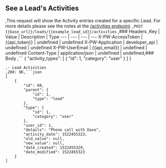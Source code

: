 ## See a Lead's Activities
,This request will show the Activity entries created for a specific Lead. For more details please see the notes at the [/activities endpoint](https://dev.prosperworks.com).
,```POST {{base_url}}/leads/{{example_lead_id}}/activities```
,### Headers
,Key | Value | Description | Type
--- | --- | --- | ---
X-PW-AccessToken | {{api_token}} | undefined | undefined
X-PW-Application | developer_api | undefined | undefined
X-PW-UserEmail | {{api_email}} | undefined | undefined
Content-Type | application/json | undefined | undefined,### Body
,```
{
  "activity_types": [
    {
      "id": 1,
      "category": "user"
    }
  ]
}
```,### Example Responses
,- Lead Activities
,200: OK,```json
[
    {
        "id": 68,
        "parent": {
            "id": 1,
            "type": "lead"
        },
        "type": {
            "id": 1,
            "category": "user"
        },
        "user_id": 1,
        "details": "Phone call with Dave",
        "activity_date": 1522455323,
        "old_value": null,
        "new_value": null,
        "date_created": 1522455329,
        "date_modified": 1522455323
    }
]
```